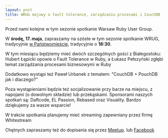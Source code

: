 ```yaml
---
layout: post
title: WRUG majowy o fault tolerance, zarządzaniu procesami i CouchDB
---
```


Przed nami kolejne w tym sezonie spotkanie Warsaw Ruby User Group.

W **środę, 17. maja**, zapraszamy na szóste w tym sezonie spotkanie
WRUG, tradycyjnie [w Państwomieście](http://panstwomiasto.pl),
tradycyjnie o **18:30**.

W tym miesiącu będziemy mieć dwóch szczególnych gości z Białegostoku:
Hubert Łępicki opowie o Fault Tolerance w Ruby,
a Łukasz Pełszyński zgłębi temat zarządzania procesami biznesowymi w Ruby

Dodatkowo wystąpi też Paweł Urbanek z tematem: "CouchDB + PouchDB jak i dlaczego?"

Poza wystąpieniami będzie też socjalizowanie przy barze na miejscu,
z napojami (o dowolnym składzie) lub przekąskami.
Sponsorami naszych spotkań są: Daftcode, EL Passion, Rebased oraz Visuality.
Bardzo dziękujemy za wasze wsparcie!

W trakcie spotkania planujemy mieć streaming zapewniany przez firmę Whitestream

Chętnych zapraszamy też do dopisania się przez
[Meetup](https://www.meetup.com/Warsaw-Ruby-Users-Group-WRUG/events/239845966/).
lub [Facebook](https://www.facebook.com/events/1225776960868541/)
